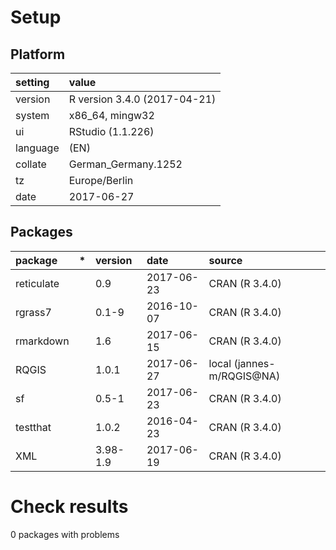 # Setup

## Platform

|setting  |value                        |
|:--------|:----------------------------|
|version  |R version 3.4.0 (2017-04-21) |
|system   |x86_64, mingw32              |
|ui       |RStudio (1.1.226)            |
|language |(EN)                         |
|collate  |German_Germany.1252          |
|tz       |Europe/Berlin                |
|date     |2017-06-27                   |

## Packages

|package    |*  |version  |date       |source                    |
|:----------|:--|:--------|:----------|:-------------------------|
|reticulate |   |0.9      |2017-06-23 |CRAN (R 3.4.0)            |
|rgrass7    |   |0.1-9    |2016-10-07 |CRAN (R 3.4.0)            |
|rmarkdown  |   |1.6      |2017-06-15 |CRAN (R 3.4.0)            |
|RQGIS      |   |1.0.1    |2017-06-27 |local (jannes-m/RQGIS@NA) |
|sf         |   |0.5-1    |2017-06-23 |CRAN (R 3.4.0)            |
|testthat   |   |1.0.2    |2016-04-23 |CRAN (R 3.4.0)            |
|XML        |   |3.98-1.9 |2017-06-19 |CRAN (R 3.4.0)            |

# Check results

0 packages with problems




